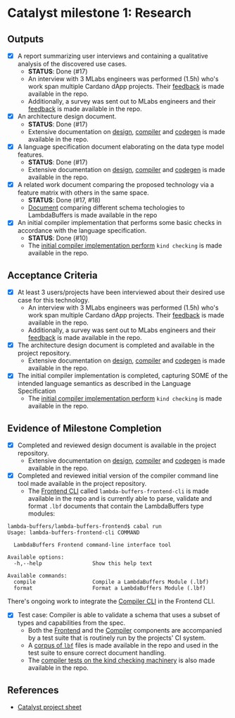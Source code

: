 # Catalyst milestone 1: Research

## Outputs

- [x] A report summarizing user interviews and containing a qualitative analysis of the discovered use cases.
  - **STATUS**: Done (#17)
  - An interview with 3 MLabs engineers was performed (1.5h) who's work span multiple Cardano dApp projects. Their [feedback](https://github.com/mlabs-haskell/lambda-buffers/blob/main/docs/feedback/interview-notes.md) is made available in the repo.
  - Additionally, a survey was sent out to MLabs engineers and their [feedback](https://github.com/mlabs-haskell/lambda-buffers/blob/main/docs/feedback/questionnaire-results.pdf) is made available in the repo.
- [x] An architecture design document.
  - **STATUS**: Done (#17)
  - Extensive documentation on [design](https://github.com/mlabs-haskell/lambda-buffers/blob/main/docs/design.md), [compiler](https://github.com/mlabs-haskell/lambda-buffers/blob/main/docs/compiler.md) and [codegen](https://github.com/mlabs-haskell/lambda-buffers/blob/main/docs/codegen.md) is made available in the repo.
- [x] A language specification document elaborating on the data type model features.
  - **STATUS**: Done (#17)
  - Extensive documentation on [design](https://github.com/mlabs-haskell/lambda-buffers/blob/main/docs/design.md), [compiler](https://github.com/mlabs-haskell/lambda-buffers/blob/main/docs/compiler.md) and [codegen](https://github.com/mlabs-haskell/lambda-buffers/blob/main/docs/codegen.md) is made available in the repo.
- [x] A related work document comparing the proposed technology via a feature matrix with others in the same space.
  - **STATUS**: Done (#17, #18)
  - [Document](https://github.com/mlabs-haskell/lambda-buffers/blob/main/docs/comparison-matrix.md) comparing different schema techologies to LambdaBuffers is made available in the repo
- [x] An initial compiler implementation that performs some basic checks in accordance with the language specification.
  - **STATUS**: Done (#10)
  - The [initial compiler implementation perform](https://github.com/mlabs-haskell/lambda-buffers/blob/main/lambda-buffers-compiler) `kind checking` is made available in the repo.

## Acceptance Criteria

- [x] At least 3 users/projects have been interviewed about their desired use case for this technology.
  - An interview with 3 MLabs engineers was performed (1.5h) who's work span multiple Cardano dApp projects. Their [feedback](https://github.com/mlabs-haskell/lambda-buffers/blob/main/docs/feedback/interview-notes.md) is made available in the repo.
  - Additionally, a survey was sent out to MLabs engineers and their [feedback](https://github.com/mlabs-haskell/lambda-buffers/blob/main/docs/feedback/questionnaire-results.pdf) is made available in the repo.
- [x] The architecture design document is completed and available in the project repository.
  - Extensive documentation on [design](https://github.com/mlabs-haskell/lambda-buffers/blob/main/docs/design.md), [compiler](https://github.com/mlabs-haskell/lambda-buffers/blob/main/docs/compiler.md) and [codegen](https://github.com/mlabs-haskell/lambda-buffers/blob/main/docs/codegen.md) is made available in the repo.
- [x] The initial compiler implementation is completed, capturing SOME of the intended language semantics as described in the Language Specification
  - The [initial compiler implementation perform](https://github.com/mlabs-haskell/lambda-buffers/blob/main/lambda-buffers-compiler) `kind checking` is made available in the repo.

## Evidence of Milestone Completion

- [x] Completed and reviewed design document is available in the project repository.
  - Extensive documentation on [design](https://github.com/mlabs-haskell/lambda-buffers/blob/main/docs/design.md), [compiler](https://github.com/mlabs-haskell/lambda-buffers/blob/main/docs/compiler.md) and [codegen](https://github.com/mlabs-haskell/lambda-buffers/blob/main/docs/codegen.md) is made available in the repo.
- [x] Completed and reviewed initial version of the compiler command line tool made available in the project repository.
  - The [Frontend CLI](https://github.com/mlabs-haskell/lambda-buffers/blob/main/lambda-buffers-frontend) called `lambda-buffers-frontend-cli` is made available in the repo and is currently able to parse, validate and format `.lbf` documents that contain the LambdaBuffers type modules:

```shell
lambda-buffers/lambda-buffers-frontend$ cabal run 
Usage: lambda-buffers-frontend-cli COMMAND

  LambdaBuffers Frontend command-line interface tool

Available options:
  -h,--help                Show this help text

Available commands:
  compile                  Compile a LambdaBuffers Module (.lbf)
  format                   Format a LambdaBuffers Module (.lbf)
```

There's ongoing work to integrate the [Compiler CLI](lambda-buffers-compiler) in the Frontend CLI.

- [x] Test case: Compiler is able to validate a schema that uses a subset of types and capabilities from the spec.
  - Both the [Frontend](https://github.com/mlabs-haskell/lambda-buffers/blob/main/lambda-buffers-frontend) and the [Compiler](https://github.com/mlabs-haskell/lambda-buffers/blob/main/lambda-buffers-compiler) components are accompanied by a test suite that is routinely run by the projects' CI system.
  - A [corpus of `lbf`](https://github.com/mlabs-haskell/lambda-buffers/blob/main/lambda-buffers-frontend/resources) files is made available in the repo and used in the test suite to ensure correct document handling.
  - The [compiler tests on the kind checking machinery](https://github.com/mlabs-haskell/lambda-buffers/blob/main/lambda-buffers-compiler/test/Test/KindCheck.hs) is also made available in the repo.

## References

- [Catalyst project sheet](https://docs.google.com/spreadsheets/d/16dTxgGsxHvcMe5aCgFPDYEJKgX_VQiNAcwhp2RyA48o/edit#gid=1672366179)
